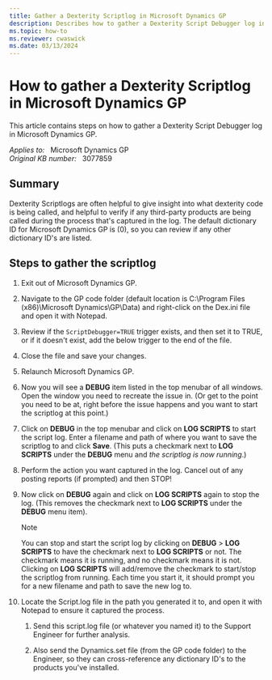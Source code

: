 ```yaml
---
title: Gather a Dexterity Scriptlog in Microsoft Dynamics GP
description: Describes how to gather a Dexterity Script Debugger log in Microsoft Dynamics GP.
ms.topic: how-to
ms.reviewer: cwaswick
ms.date: 03/13/2024
---
```

# How to gather a Dexterity Scriptlog in Microsoft Dynamics GP

This article contains steps on how to gather a Dexterity Script Debugger log in Microsoft Dynamics GP.

_Applies to:_ &nbsp; Microsoft Dynamics GP  
_Original KB number:_ &nbsp; 3077859

## Summary

Dexterity Scriptlogs are often helpful to give insight into what dexterity code is being called, and helpful to verify if any third-party products are being called during the process that's captured in the log. The default dictionary ID for Microsoft Dynamics GP is (0), so you can review if any other dictionary ID's are listed.

## Steps to gather the scriptlog

1. Exit out of Microsoft Dynamics GP.

2. Navigate to the GP code folder (default location is C:\\Program Files (x86)\\Microsoft Dynamics\\GP\\Data) and right-click on the Dex.ini file and open it with Notepad.

3. Review if the `ScriptDebugger=TRUE` trigger exists, and then set it to TRUE, or if it doesn't exist, add the below trigger to the end of the file.

4. Close the file and save your changes.

5. Relaunch Microsoft Dynamics GP.

6. Now you will see a **DEBUG** item listed in the top menubar of all windows. Open the window you need to recreate the issue in. (Or get to the point you need to be at, right before the issue happens and you want to start the scriptlog at this point.)

7. Click on **DEBUG** in the top menubar and click on **LOG SCRIPTS** to start the script log. Enter a filename and path of where you want to save the scriptlog to and click **Save**. (This puts a checkmark next to **LOG SCRIPTS** under the **DEBUG** menu and *the scriptlog is now running*.)

8. Perform the action you want captured in the log. Cancel out of any posting reports (if prompted) and then STOP!

9. Now click on **DEBUG** again and click on **LOG SCRIPTS** again to stop the log. (This removes the checkmark next to **LOG SCRIPTS** under the **DEBUG** menu item).

    > [!NOTE]
    > You can stop and start the script log by clicking on **DEBUG** > **LOG SCRIPTS** to have the checkmark next to **LOG SCRIPTS** or not. The checkmark means it is running, and no checkmark means it is not. Clicking on **LOG SCRIPTS** will add/remove the checkmark to start/stop the scriptlog from running. Each time you start it, it should prompt you for a new filename and path to save the new log to.

10. Locate the Script.log file in the path you generated it to, and open it with Notepad to ensure it captured the process.
    1. Send this script.log file (or whatever you named it) to the Support Engineer for further analysis.

    2. Also send the Dynamics.set file (from the GP code folder) to the Engineer, so they can cross-reference any dictionary ID's to the products you've installed.
